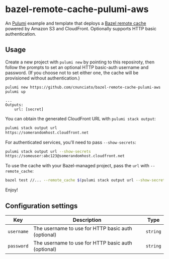 # bazel-remote-cache-pulumi-aws

An [Pulumi](https://www.pulumi.com/docs/) example and template that deploys a [Bazel remote cache](https://bazel.build/remote/caching) powered by Amazon S3 and CloudFront. Optionally supports HTTP basic authentication.

## Usage

Create a new project with `pulumi new` by pointing to this reposiroty, then follow the prompts to set an optional HTTP basic-auth username and password. (If you choose not to set either one, the cache will be provisioned without authentication.)

```
pulumi new https://github.com/cnunciato/bazel-remote-cache-pulumi-aws
pulumi up

...
Outputs:
    url: [secret]
```

You can obtain the generated CloudFront URL with `pulumi stack output`:

```bash
pulumi stack output url
https://somerandomhost.cloudfront.net
```

For authenticated services, you'll need to pass `--show-secrets`:

```bash
pulumi stack output url --show-secrets
https://someuser:abc123@somerandomhost.cloudfront.net
```

To use the cache with your Bazel-managed project, pass the `url` with `--remote_cache`:

```bash
bazel test //... --remote_cache $(pulumi stack output url --show-secrets --stack org/project/stack)
```

Enjoy!

## Configuration settings

| Key        | Description                                        | Type     |
| ---------- | -------------------------------------------------- | -------- |
| `username` | The username to use for HTTP basic auth (optional) | `string` |
| `password` | The username to use for HTTP basic auth (optional) | `string` |
